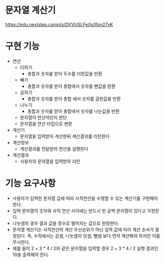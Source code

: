 # 문자열 계산기
https://edu.nextstep.camp/s/DVVUSLFe/ls/Ifpn27vK

# 구현 기능
- 연산
  - 더하기
    - 총합과 숫자를 받아 두수를 더한값을 반환
  - 빼기
    - 총합과 숫자를 받아 총합에서 숫자를 뺀값을 받환
  - 곱하기
    - 총합과 숫자를 받아 총합 에서 숫자를 곱한값을 반환
  - 나누기
    - 총합과 숫자를 받아 총합에서 숫자를 나눈값을 반환
  - 문자열이 연산자인지 판단
  - 문자열을 연산 타입으로 변환
- 계산기
  - 문자열을 입력받아 계산한뒤 계산결과를 리턴한다
- 계산정보
  - 계산결과를 전달받아 연산을 실행한다
- 계산결과
  - 사용자의 문자열을 입력받아 리턴

# 기능 요구사항
- 사용자가 입력한 문자열 값에 따라 사칙연산을 수행할 수 있는 계산기를 구현해야 한다.
- 입력 문자열의 숫자와 사칙 연산 사이에는 반드시 빈 공백 문자열이 있다고 가정한다.
- 나눗셈의 경우 결과 값을 정수로 떨어지는 값으로 한정한다.
- 문자열 계산기는 사칙연산의 계산 우선순위가 아닌 입력 값에 따라 계산 순서가 결정된다. 즉, 수학에서는 곱셈, 나눗셈이 덧셈, 뺄셈 보다 먼저 계산해야 하지만 이를 무시한다.
- 예를 들어 2 + 3 * 4 / 2와 같은 문자열을 입력할 경우 2 + 3 * 4 / 2 실행 결과인 10을 출력해야 한다.